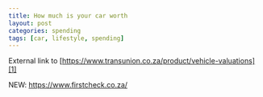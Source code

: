 ```yaml
---
title: How much is your car worth
layout: post
categories: spending
tags: [car, lifestyle, spending]
---
```

External link to [https://www.transunion.co.za/product/vehicle-valuations][1]

[1]:	https://www.transunion.co.za/product/vehicle-valuations


NEW: https://www.firstcheck.co.za/
